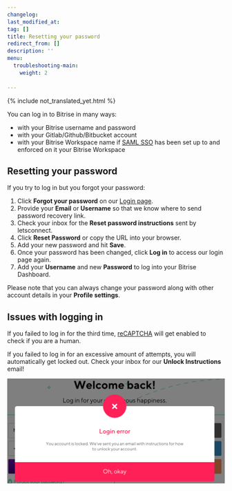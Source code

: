 ```yaml
---
changelog: 
last_modified_at: 
tag: []
title: Resetting your password
redirect_from: []
description: ''
menu:
  troubleshooting-main:
    weight: 2

---
```

{% include not_translated_yet.html %}

You can log in to Bitrise in many ways:

* with your Bitrise username and password
* with your Gitlab/Github/Bitbucket account
* with your Bitrise Workspace name if [SAML SSO](/team-management/organizations/saml-sso-in-organizations/) has been set up to and enforced on it your Bitrise Workspace

## Resetting your password

If you try to log in but you forgot your password:

1. Click **Forgot your password** on our [Login page](https://app.bitrise.io/users/sign_in).
2. Provide your **Email** or **Username** so that we know where to send password recovery link.
3. Check your inbox for the **Reset password instructions** sent by letsconnect.
4. Click **Reset Password** or copy the URL into your browser.
5. Add your new password and hit **Save**.
6. Once your password has been changed, click **Log in** to access our login page again.
7. Add your **Username** and new **Password** to log into your Bitrise Dashboard.

Please note that you can always change your password along with other account details in your **Profile settings**.

## Issues with logging in

If you failed to log in for the third time, [reCAPTCHA](https://developers.google.com/recaptcha/) will get enabled to check if you are a human.

If you failed to log in for an excessive amount of attempts, you will automatically get locked out. Check your inbox for our **Unlock Instructions** email!

![{{ page.title }}](/img/lockedout.png)